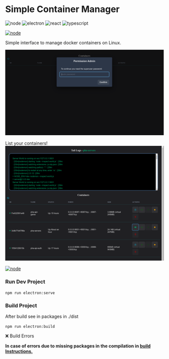 # Simple Container Manager

![node](https://img.shields.io/badge/Node-17.9.0-7cb602)
![electron](https://img.shields.io/badge/Electron-18.0.3-9ae3f1)
![react](https://img.shields.io/badge/React-17.0.2-61dafb)
![typescript](https://img.shields.io/badge/Typescript-4.6.3-2f74c0)

[![node](https://img.shields.io/badge/DOWNLOADS-v1.0.2-7cb602)](https://drive.google.com/drive/folders/1Kyzjgx6wogOnR6xn7E6qmuPNJTRFgxay?usp=sharing)

Simple interface to manage docker containers on Linux.

![Initial Screen](https://github.com/juliolimareis/simple-container-manager/blob/master/public/images/image_1.png?raw=true)

List your containers!
![Containers List](https://github.com/juliolimareis/simple-container-manager/blob/master/public/images/image_2.png?raw=true)

[![node](https://img.shields.io/badge/DOWNLOADS-v1.0.2-7cb602)](https://drive.google.com/drive/folders/1Kyzjgx6wogOnR6xn7E6qmuPNJTRFgxay?usp=sharing)


### Run Dev Project
`npm run electron:serve`

### Build Project
After build see in packages in ./dist

`npm run electron:build`

❌ Build Errors

**In case of errors due to missing packages in the compilation in [build Instructions.](https://www.electronjs.org/docs/latest/development/build-instructions-linux)**

